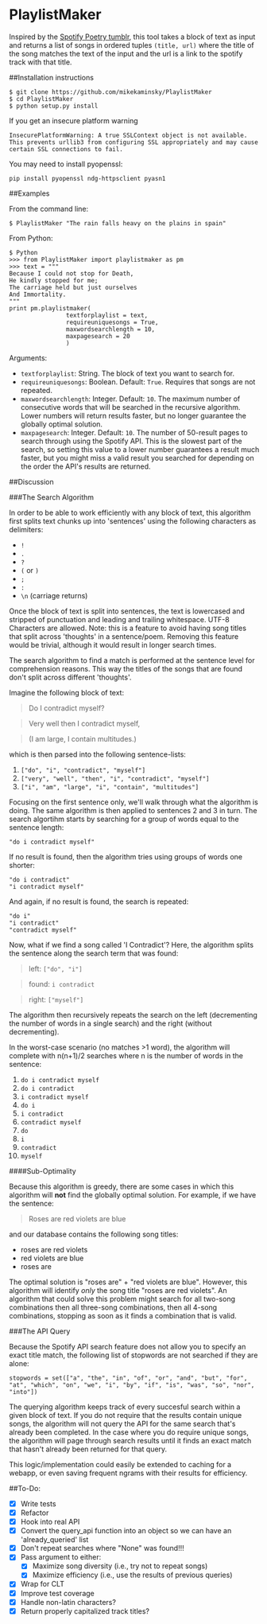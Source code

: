 # PlaylistMaker
Inspired by the [Spotify Poetry tumblr](http://spotifypoetry.tumblr.com/), this tool takes a block of text as input and returns a list of songs in ordered tuples `(title, url)` where the title of the song matches the text of the input and the url is a link to the spotify track with that title.

##Installation instructions

    $ git clone https://github.com/mikekaminsky/PlaylistMaker
    $ cd PlaylistMaker
    $ python setup.py install

If you get an insecure platform warning

    InsecurePlatformWarning: A true SSLContext object is not available. This prevents urllib3 from configuring SSL appropriately and may cause certain SSL connections to fail.

You may need to install pyopenssl:

    pip install pyopenssl ndg-httpsclient pyasn1

##Examples

From the command line:

    $ PlaylistMaker "The rain falls heavy on the plains in spain"

From Python:

    $ Python
    >>> from PlaylistMaker import playlistmaker as pm
    >>> text = """
    Because I could not stop for Death,
    He kindly stopped for me;
    The carriage held but just ourselves
    And Immortality.
    """
    print pm.playlistmaker(
                    textforplaylist = text, 
                    requireuniquesongs = True,
                    maxwordsearchlength = 10,
                    maxpagesearch = 20
                    )
    
Arguments:

  * `textforplaylist`: String. The block of text you want to search for.
  * `requireuniquesongs`: Boolean. Default: `True`. Requires that songs are not repeated.
  * `maxwordsearchlength`: Integer. Default: `10`. The maximum number of consecutive words that will be searched in the recursive algorithm. Lower numbers will return results faster, but no longer guarantee the globally optimal solution.
  * `maxpagesearch`: Integer. Default: `10`. The number of 50-result pages to search through using the Spotify API. This is the slowest part of the search, so setting this value to a lower number guarantees a result much faster, but you might miss a valid result you searched for depending on the order the API's results are returned.

##Discussion

###The Search Algorithm

In order to be able to work efficiently with any block of text, this algorithm first splits text chunks up into 'sentences' using the following characters as delimiters:

  * `!`
  * `.`
  * `?`
  * `(` or `)`
  * `;`
  * `:`
  * `\n`  (carriage returns) 
  
Once the block of text is split into sentences, the text is lowercased and stripped of punctuation and leading and trailing whitespace. UTF-8 Characters are allowed. Note: this is a feature to avoid having song titles that split across 'thoughts' in a sentence/poem. Removing this feature would be trivial, although it would result in longer search times.

The search algorithm to find a match is performed at the sentence level for comprehension reasons. This way the titles of the songs that are found don't split across different 'thoughts'.

Imagine the following block of text:

> Do I contradict myself?

> Very well then I contradict myself,

> (I am large, I contain multitudes.)

which is then parsed into the following sentence-lists:

1. `["do", "i", "contradict", "myself"]`
2. `["very", "well", "then", "i", "contradict", "myself"]`
3. `["i", "am", "large", "i", "contain", "multitudes"]`

Focusing on the first sentence only, we'll walk through what the algorithm is doing. The same algorithm is then applied to sentences 2 and 3 in turn. The search algortihm starts by searching for a group of words equal to the sentence length: 

    "do i contradict myself"

If no result is found, then the algorithm tries using groups of words one shorter:

    "do i contradict"
    "i contradict myself"

And again, if no result is found, the search is repeated:

    "do i"
    "i contradict"
    "contradict myself"

Now, what if we find a song called 'I Contradict'? Here, the algorithm splits the sentence along the search term that was found:

>  left: `["do", "i"]`

>  found: `i contradict`

>  right: `["myself"]`

The algorithm then recursively repeats the search on the left (decrementing the number of words in a single search) and the right (without decrementing).

In the worst-case scenario (no matches >1 word), the algorithm will complete with n(n+1)/2 searches where n is the number of words in the sentence:

1. `do i contradict myself`
2. `do i contradict`
3. `i contradict myself`
4. `do i`
5. `i contradict`
6. `contradict myself`
7. `do`
8. `i`
9. `contradict`
10. `myself`

####Sub-Optimality

Because this algorithm is greedy, there are some cases in which this algorithm will **not** find the globally optimal solution. For example, if we have the sentence:

> Roses are red violets are blue

and our database contains the following song titles:
* roses are red violets 
* red violets are blue
* roses are

The optimal solution is "roses are" + "red violets are blue". However, this algorithm will identify _only_ the song title "roses are red violets". An algorithm that could solve this problem might search for all two-song combinations then all three-song combinations, then all 4-song combinations, stopping as soon as it finds a combination that is valid.

###The API Query

Because the Spotify API search feature does not allow you to specify an exact title match, the following list of stopwords are not searched if they are alone:

    stopwords = set(["a", "the", "in", "of", "or", "and", "but", "for", "at", "which", "on", "we", "i", "by", "if", "is", "was", "so", "nor", "into"])

The querying algorithm keeps track of every succesful search within a given block of text. If you do not require that the results contain unique songs, the algorithm will not query the API for the same search that's already been completed. In the case where you do require unique songs, the algorithm will page through search results until it finds an exact match that hasn't already been returned for that query.

This logic/implementation could easily be extended to caching for a webapp, or even saving frequent ngrams with their results for efficiency.

##To-Do:
* [x] Write tests
* [x] Refactor
* [x] Hook into real API
* [x] Convert the query_api function into an object so we can have an 'already_queried' list
* [x] Don't repeat searches where "None" was found!!!
* [x] Pass argument to either:
  * [x] Maximize song diversity (i.e., try not to repeat songs)
  * [x] Maximize efficiency (i.e., use the results of previous queries)
* [x] Wrap for CLT
* [x] Improve test coverage
* [x] Handle non-latin characters?
* [x] Return properly capitalized track titles?
